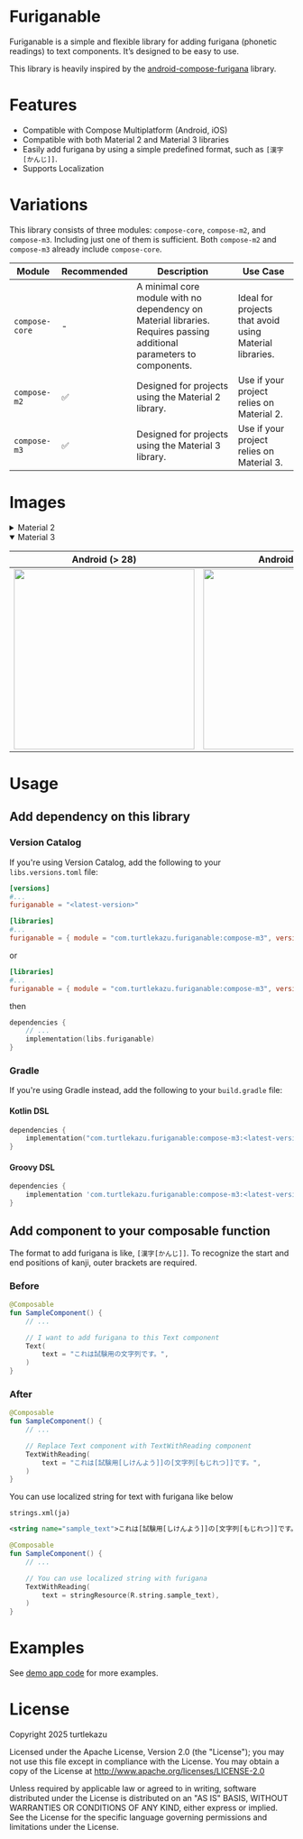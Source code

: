 # Furiganable

Furiganable is a simple and flexible library for adding furigana (phonetic readings) to text components. It’s designed to be easy to use.

This library is heavily inspired by the [android-compose-furigana](https://github.com/mainrs/android-compose-furigana/) library.

# Features

- Compatible with Compose Multiplatform (Android, iOS)
- Compatible with both Material 2 and Material 3 libraries
- Easily add furigana by using a simple predefined format, such as `[漢字[かんじ]]`.
- Supports Localization

# Variations

This library consists of three modules: `compose-core`, `compose-m2`, and `compose-m3`. Including just one of them is sufficient. Both `compose-m2` and `compose-m3` already include `compose-core`.

Module | Recommended | Description | Use Case
---|---|---|---
`compose-core` | - | A minimal core module with no dependency on Material libraries. Requires passing additional parameters to components. | Ideal for projects that avoid using Material libraries.
`compose-m2` | ✅ | Designed for projects using the Material 2 library. | Use if your project relies on Material 2.
`compose-m3` | ✅ | Designed for projects using the Material 3 library. | Use if your project relies on Material 3.


# Images

<details>
    <summary>Material 2</summary>

 Android (> 28) | Android (<= 28) | iOS 18 
 --- | --- | ---
 <img src="https://github.com/user-attachments/assets/2cb83b2d-51c9-4c82-a269-be3ee04517e7" width="320px"> | <img src="https://github.com/user-attachments/assets/b6a61b77-e397-422f-9c41-f00a2de8ef83" width="320px"> | <img src="https://github.com/user-attachments/assets/4c464e21-3571-49e4-bcb6-beab767bc8cf" width="320px">
    
</details>

<details open>
    <summary>Material 3</summary>

 Android (> 28) | Android (<= 28) | iOS 18 
 --- | --- | ---
 <img src="https://github.com/user-attachments/assets/9d1604dd-903f-455d-8861-1b60f84aeb38" width="320px"> | <img src="https://github.com/user-attachments/assets/85c56c90-1e88-4576-9433-8d2d529e50d7" width="320px"> | <img src="https://github.com/user-attachments/assets/e6b293c9-c666-4e37-ac3d-acac25de910f" width="320px">
    
</details>

# Usage

## Add dependency on this library

### Version Catalog

If you're using Version Catalog, add the following to your `libs.versions.toml` file:

```toml
[versions]
#...
furiganable = "<latest-version>"

[libraries]
#...
furiganable = { module = "com.turtlekazu.furiganable:compose-m3", version.ref = "furiganable" }
```

or

```toml
[libraries]
#...
furiganable = { module = "com.turtlekazu.furiganable:compose-m3", version = "<latest-version>" }
```

then

```kotlin
dependencies {
    // ...
    implementation(libs.furiganable)
}
```

### Gradle

If you're using Gradle instead, add the following to your `build.gradle` file:

#### Kotlin DSL

```kotlin
dependencies {
    implementation("com.turtlekazu.furiganable:compose-m3:<latest-version>")
}
```

#### Groovy DSL

```groovy
dependencies {
    implementation 'com.turtlekazu.furiganable:compose-m3:<latest-version>'
}
```

## Add component to your composable function

The format to add furigana is like, `[漢字[かんじ]]`.
To recognize the start and end positions of kanji, outer brackets are required.

### Before
```kotlin
@Composable
fun SampleComponent() {
    // ...

    // I want to add furigana to this Text component
    Text(
        text = "これは試験用の文字列です。",
    )
}
```

### After

```kotlin
@Composable
fun SampleComponent() {
    // ...

    // Replace Text component with TextWithReading component
    TextWithReading(
        text = "これは[試験用[しけんよう]]の[文字列[もじれつ]]です。",
    )
}
```

You can use localized string for text with furigana like below

`strings.xml(ja)`
```xml
<string name="sample_text">これは[試験用[しけんよう]]の[文字列[もじれつ]]です。</string>
```

```kotlin
@Composable
fun SampleComponent() {
    // ...

    // You can use localized string with furigana
    TextWithReading(
        text = stringResource(R.string.sample_text),
    )
}
```

# Examples

See [demo app code](demoApp/composeApp/src/commonMain/kotlin/com/turtlekazu/furiganable/demoApp) for more examples.

# License

Copyright 2025 turtlekazu

Licensed under the Apache License, Version 2.0 (the "License");
you may not use this file except in compliance with the License.
You may obtain a copy of the License at http://www.apache.org/licenses/LICENSE-2.0

Unless required by applicable law or agreed to in writing, software
distributed under the License is distributed on an "AS IS" BASIS,
WITHOUT WARRANTIES OR CONDITIONS OF ANY KIND, either express or implied.
See the License for the specific language governing permissions and
limitations under the License.
